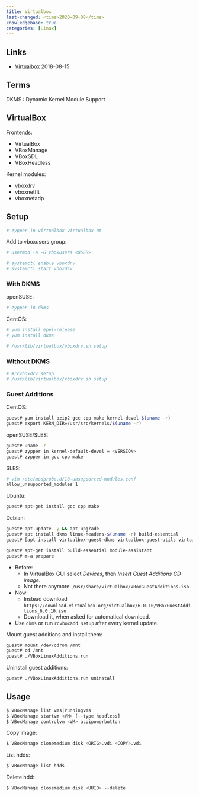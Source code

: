 ```yaml
---
title: Virtualbox
last-changed: <time>2020-09-08</time>
knowledgebase: true
categories: [Linux]
---
```

## Links

* [Virtualbox](https://www.virtualbox.org) <time>2018-08-15</time>

## Terms

DKMS
: Dynamic Kernel Module Support

## VirtualBox

Frontends:

* VirtualBox
* VBoxManage
* VBoxSDL
* VBoxHeadless

Kernel modules:

* vboxdrv
* vboxnetflt
* vboxnetadp

## Setup

```sh
# zypper in virtualbox virtualbox-qt
```

Add to vboxusers group:

```sh
# usermod -a -G vboxusers <USER>
```

```sh
# systemctl enable vboxdrv
# systemctl start vboxdrv
```

### With DKMS

openSUSE:

```sh
# zypper in dkms
```

CentOS:

```sh
# yum install epel-release
# yum install dkms
```

```sh
# /usr/lib/virtualbox/vboxdrv.sh setup
```

### Without DKMS

```sh
# #rcvboxdrv setup
# /usr/lib/virtualbox/vboxdrv.sh setup
```

### Guest Additions

CentOS:

```sh
guest# yum install bzip2 gcc cpp make kernel-devel-$(uname -r)
guest# export KERN_DIR=/usr/src/kernels/$(uname -r)
```

openSUSE/SLES:

```sh
guest# uname -r
guest# zypper in kernel-default-devel = <VERSION>
guest# zypper in gcc cpp make
```

SLES:

```sh
# vim /etc/modprobe.d/10-unsupported-modules.conf
allow_unsupported_modules 1
```

Ubuntu:

```sh
guest# apt-get install gcc cpp make
```

Debian:

```sh
guest# apt update -y && apt upgrade
guest# apt install dkms linux-headers-$(uname -r) build-essential
guest# [apt install virtualbox-guest-dkms virtualbox-guest-utils virtualbox-guest-x11]

guest# apt-get install build-essential module-assistant
guest# m-a prepare
```

* Before:
  - In VirtualBox GUI select _Devices_, then _Insert Guest Additions CD image_.
  - Not there anymore: `/usr/share/virtualbox/VBoxGuestAdditions.iso`
* Now:
  - Instead download `https://download.virtualbox.org/virtualbox/6.0.10/VBoxGuestAdditions_6.0.10.iso`
  - Download it, when asked for automatical download.
* Use `dkms` or run `rcvboxadd setup` after every kernel update.

Mount guest additions and install them:

```sh
guest# mount /dev/cdrom /mnt
guest# cd /mnt
guest# ./VBoxLinuxAdditions.run
```

Uninstall guest additions:

```sh
guest# ./VBoxLinuxAdditions.run uninstall
```

## Usage

```sh
$ VBoxManage list vms|runningvms
$ VBoxManage startvm <VM> [--type headless]
$ VBoxManage controlvm <VM> acpipowerbutton
```

Copy image:

```sh
$ VBoxManage clonemedium disk <ORIG>.vdi <COPY>.vdi
```

List hdds:

```sh
$ VBoxManage list hdds
```

Delete hdd:

```sh
$ VBoxManage closemedium disk <UUID> --delete
```
